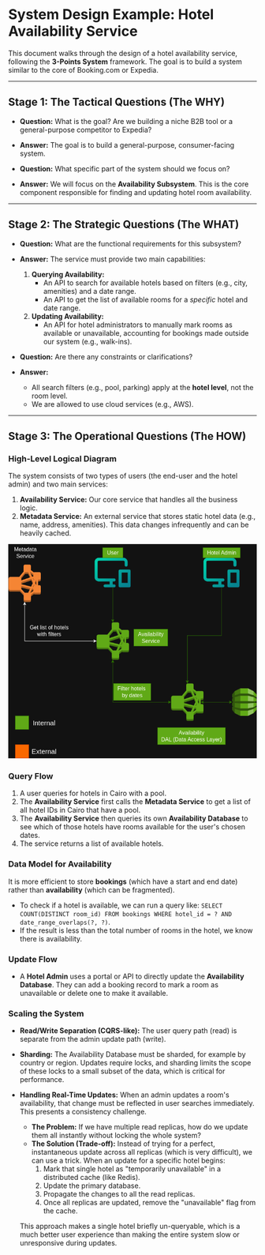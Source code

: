 # System Design Example: Hotel Availability Service

This document walks through the design of a hotel availability service, following the **3-Points System** framework. The goal is to build a system similar to the core of Booking.com or Expedia.

--- 

## Stage 1: The Tactical Questions (The WHY)

-   **Question:** What is the goal? Are we building a niche B2B tool or a general-purpose competitor to Expedia?
-   **Answer:** The goal is to build a general-purpose, consumer-facing system.

-   **Question:** What specific part of the system should we focus on?
-   **Answer:** We will focus on the **Availability Subsystem**. This is the core component responsible for finding and updating hotel room availability.

--- 

## Stage 2: The Strategic Questions (The WHAT)

-   **Question:** What are the functional requirements for this subsystem?
-   **Answer:** The service must provide two main capabilities:
    1.  **Querying Availability:**
        -   An API to search for available hotels based on filters (e.g., city, amenities) and a date range.
        -   An API to get the list of available rooms for a *specific* hotel and date range.
    2.  **Updating Availability:**
        -   An API for hotel administrators to manually mark rooms as available or unavailable, accounting for bookings made outside our system (e.g., walk-ins).

-   **Question:** Are there any constraints or clarifications?
-   **Answer:**
    -   All search filters (e.g., pool, parking) apply at the **hotel level**, not the room level.
    -   We are allowed to use cloud services (e.g., AWS).

--- 

## Stage 3: The Operational Questions (The HOW)

### High-Level Logical Diagram

The system consists of two types of users (the end-user and the hotel admin) and two main services:

1.  **Availability Service:** Our core service that handles all the business logic.
2.  **Metadata Service:** An external service that stores static hotel data (e.g., name, address, amenities). This data changes infrequently and can be heavily cached.

![Hotel Booking System](diagrams/hotel_booking_system/hotel_booking_system_diagram.png)

### Query Flow

1.  A user queries for hotels in Cairo with a pool.
2.  The **Availability Service** first calls the **Metadata Service** to get a list of all hotel IDs in Cairo that have a pool.
3.  The **Availability Service** then queries its own **Availability Database** to see which of those hotels have rooms available for the user's chosen dates.
4.  The service returns a list of available hotels.

### Data Model for Availability

It is more efficient to store **bookings** (which have a start and end date) rather than **availability** (which can be fragmented).

-   To check if a hotel is available, we can run a query like: `SELECT COUNT(DISTINCT room_id) FROM bookings WHERE hotel_id = ? AND date_range_overlaps(?, ?)`.
-   If the result is less than the total number of rooms in the hotel, we know there is availability.

### Update Flow

-   A **Hotel Admin** uses a portal or API to directly update the **Availability Database**. They can add a booking record to mark a room as unavailable or delete one to make it available.

### Scaling the System

-   **Read/Write Separation (CQRS-like):** The user query path (read) is separate from the admin update path (write).
-   **Sharding:** The Availability Database must be sharded, for example by country or region. Updates require locks, and sharding limits the scope of these locks to a small subset of the data, which is critical for performance.
-   **Handling Real-Time Updates:** When an admin updates a room's availability, that change must be reflected in user searches immediately. This presents a consistency challenge.
    -   **The Problem:** If we have multiple read replicas, how do we update them all instantly without locking the whole system?
    -   **The Solution (Trade-off):** Instead of trying for a perfect, instantaneous update across all replicas (which is very difficult), we can use a trick. When an update for a specific hotel begins:
        1.  Mark that single hotel as "temporarily unavailable" in a distributed cache (like Redis).
        2.  Update the primary database.
        3.  Propagate the changes to all the read replicas.
        4.  Once all replicas are updated, remove the "unavailable" flag from the cache.

    This approach makes a single hotel briefly un-queryable, which is a much better user experience than making the entire system slow or unresponsive during updates.
